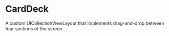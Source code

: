 CardDeck
========

A custom UICollectionViewLayout that implements drag-and-drop between four sections of the screen.